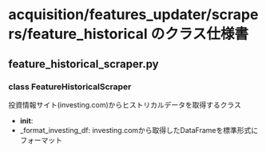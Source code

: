 # acquisition/features_updater/scrapers/feature_historical のクラス仕様書

## feature_historical_scraper.py

### class FeatureHistoricalScraper
投資情報サイト(investing.com)からヒストリカルデータを取得するクラス
- __init__: 
- _format_investing_df: investing.comから取得したDataFrameを標準形式にフォーマット

